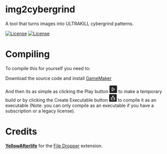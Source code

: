 # img2cybergrind

 A tool that turns images into ULTRAKILL cybergrind patterns.
 
 [![License](https://img.shields.io/github/license/lerp32/img2cybergrind?logo=github)](https://github.com/lerp32/img2cybergrind/blob/master/LICENSE/) [![License](https://img.shields.io/badge/itch.io-img2cybergrind-red?logo=itch.io)](https://lerp32.itch.io/img2cybergrind/)

# Compiling

 To compile this for yourself you need to:

 Download the source code and install [GameMaker](https://gamemaker.io/)

 And then its as simple as clicking the Play button <img src="githubimages/Icon_PlayGame.png" alt="Play Button"/> to make a temporary build or by clicking the Create Executable button <img src="githubimages/Icon_Compile.png" alt="Create Executable Button"/> to compile it as an executable (Note: you can only compile as an executable if you have a subscription or a legacy license).

# Credits

 [**YellowAfterlife**](https://twitter.com/yellowafterlife/) for the [File Dropper](https://yellowafterlife.itch.io/gamemaker-file-dropper/) extension.
